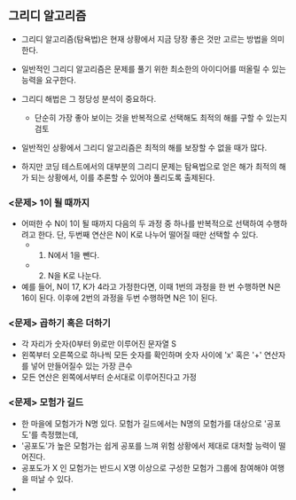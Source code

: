 ## 그리디 알고리즘
* 그리디 알고리즘(탐욕법)은 현재 상황에서 지금 당장 좋은 것만 고르는 방법을 의미한다.
* 일반적인 그리디 알고리즘은 문제를 풀기 위한 최소한의 아이디어를 떠올릴 수 있는 능력을 요구한다.
* 그리디 해법은 그 정당성 분석이 중요하다.
  * 단순히 가장 좋아 보이는 것을 반복적으로 선택해도 최적의 해를 구할 수 있는지 검토

* 일반적인 상황에서 그리디 알고리즘은 최적의 해를 보장할 수 없을 때가 많다.
* 하지만 코딩 테스트에서의 대부분의 그리디 문제는 탐욕법으로 얻은 해가 최적의 해가 되는 상황에서, 이를 추론할 수 있어야 풀리도록 출제된다.

### <문제> 1이 될 때까지
* 어떠한 수 N이 1이 될 때까지 다음의 두 과정 중 하나를 반복적으로 선택하여 수행하려고 한다. 단, 두번째 연산은 N이 K로 나누어 떨어질 때만 선택할 수 있다.
  * 1. N에서 1을 뺀다.
  * 2. N을 K로 나눈다.
* 예를 들어, N이 17, K가 4라고 가정한다면, 이때 1번의 과정을 한 번 수행하면 N은 16이 된다. 이후에 2번의 과정을 두번 수행하면 N은 1이 된다.


### <문제> 곱하기 혹은 더하기
* 각 자리가 숫자(0부터 9)로만 이루어진 문자열 S
* 왼쪽부터 오른쪽으로 하나씩 모든 숫자를 확인하며 숫자 사이에 'x' 혹은 '+' 연산자를 넣어 만들어질수 있는 가장 큰수
* 모든 연산은 왼쪽에서부터 순서대로 이루어진다고 가정



### <문제> 모험가 길드
* 한 마을에 모험가가 N명 있다. 모험가 길드에서는 N명의 모험가를 대상으로 '공포도'를 측정했는데,
* '공포도'가 높은 모험가는 쉽게 공포를 느껴 위험 상황에서 제대로 대처할 능력이 떨어진다.
* 공포도가 X 인 모험가는 반드시 X명 이상으로 구성한 모험가 그룹에 참여해야 여행을 떠날 수 있다.
* 
